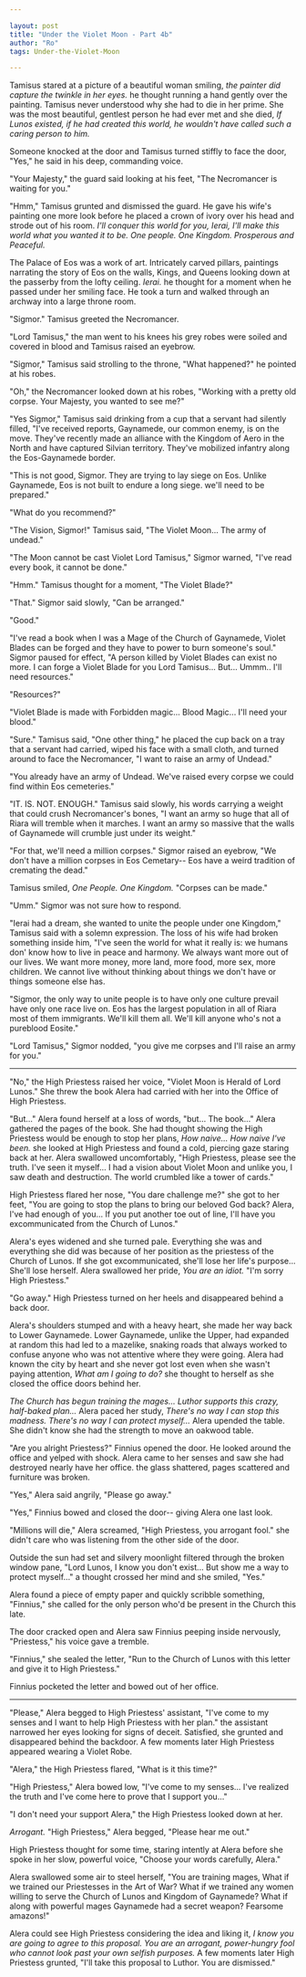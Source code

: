 ```yaml
---

layout: post
title: "Under the Violet Moon - Part 4b" 
author: "Ro"
tags: Under-the-Violet-Moon

---
```

<!-- 
Tamisus and Necromancer:
    Tamisus forges Violet Blade with Crescent Moon inscribed
    He Tells Necromancer to raise an army of dead so massive that Riara will tremble when they marched
    Tamisus asks his soldiers to commit Genocide (anyone not pure born Eos) millions are killed
 -->
 
Tamisus stared at a picture of a beautiful woman smiling, *the painter did capture the twinkle in her eyes.* he thought running a hand gently over the painting. Tamisus never understood why she had to die in her prime. She was the most beautiful, gentlest person he had ever met and she died, *If Lunos existed, if he had created this world, he wouldn't have called such a caring person to him.*

Someone knocked at the door and Tamisus turned stiffly to face the door, "Yes," he said in his deep, commanding voice.

"Your Majesty," the guard said looking at his feet, "The Necromancer is waiting for you."

"Hmm," Tamisus grunted and dismissed the guard. He gave his wife's painting one more look before he placed a crown of ivory over his head and strode out of his room. *I'll conquer this world for you, Ierai, I'll make this world what you wanted it to be. One people. One Kingdom. Prosperous and Peaceful.*

The Palace of Eos was a work of art. Intricately carved pillars, paintings narrating the story of Eos on the walls, Kings, and Queens looking down at the passerby from the lofty ceiling. *Ierai.* he thought for a moment when he passed under her smiling face. He took a turn and walked through an archway into a large throne room.

"Sigmor." Tamisus greeted the Necromancer.

"Lord Tamisus," the man went to his knees his grey robes were soiled and covered in blood and Tamisus raised an eyebrow.

"Sigmor," Tamisus said strolling to the throne, "What happened?" he pointed at his robes.

"Oh," the Necromancer looked down at his robes, "Working with a pretty old corpse. Your Majesty, you wanted to see me?"

"Yes Sigmor," Tamisus said drinking from a cup that a servant had silently filled, "I've received reports, Gaynamede, our common enemy, is on the move. They've recently made an alliance with the Kingdom of Aero in the North and have captured Silvian territory. They've mobilized infantry along the Eos-Gaynamede border.

"This is not good, Sigmor. They are trying to lay siege on Eos. Unlike Gaynamede, Eos is not built to endure a long siege. we'll need to be prepared."

"What do you recommend?"

"The Vision, Sigmor!" Tamisus said, "The Violet Moon... The army of undead."

"The Moon cannot be cast Violet Lord Tamisus," Sigmor warned, "I've read every book, it cannot be done."

"Hmm." Tamisus thought for a moment, "The Violet Blade?"

"That." Sigmor said slowly, "Can be arranged."

"Good."

"I've read a book when I was a Mage of the Church of Gaynamede, Violet Blades can be forged and they have to power to burn someone's soul." Sigmor paused for effect, "A person killed by Violet Blades can exist no more. I can forge a Violet Blade for you Lord Tamisus... But... Ummm.. I'll need resources."

"Resources?"

"Violet Blade is made with Forbidden magic... Blood Magic... I'll need your blood."

"Sure." Tamisus said, "One other thing," he placed the cup back on a tray that a servant had carried, wiped his face with a small cloth, and turned around to face the Necromancer, "I want to raise an army of Undead."

"You already have an army of Undead. We've raised every corpse we could find within Eos cemeteries."

"IT. IS. NOT. ENOUGH." Tamisus said slowly, his words carrying a weight that could crush Necromancer's bones, "I want an army so huge that all of Riara will tremble when it marches. I want an army so massive that the walls of Gaynamede will crumble just under its weight."

"For that, we'll need a million corpses." Sigmor raised an eyebrow, "We don't have a million corpses in Eos Cemetary-- Eos have a weird tradition of cremating the dead."

Tamisus smiled, *One People. One Kingdom.* "Corpses can be made."

"Umm." Sigmor was not sure how to respond.

"Ierai had a dream, she wanted to unite the people under one Kingdom," Tamisus said with a solemn expression. The loss of his wife had broken something inside him, "I've seen the world for what it really is: we humans don' know how to live in peace and harmony. We always want more out of our lives. We want more money, more land, more food, more sex, more children. We cannot live without thinking about things we don't have or things someone else has.

"Sigmor, the only way to unite people is to have only one culture prevail have only one race live on. Eos has the largest population in all of Riara most of them immigrants. We'll kill them all. We'll kill anyone who's not a pureblood Eosite."

"Lord Tamisus," Sigmor nodded, "you give me corpses and I'll raise an army for you."

---

<!-- 
Alera:
Fails to Persuade High Priestess about Violet Moon being a herald of death
asks Church of Lunos to allow her to train herself and any women who are willing
Promises to serve Luthor and Kingdom of Gaynamede
Plans to leave the Riara land when the Church plans to cast the Moon Violet 
-->

"No," the High Priestess raised her voice, "Violet Moon is Herald of Lord Lunos." She threw the book Alera had carried with her into the Office of High Priestess.

"But..." Alera found herself at a loss of words, "but... The book..." Alera gathered the pages of the book. She had thought showing the High Priestess would be enough to stop her plans, *How naive... How naive I've been.* she looked at High Priestess and found a cold, piercing gaze staring back at her. Alera swallowed uncomfortably, "High Priestess, please see the truth. I've seen it myself... I had a vision about Violet Moon and unlike you, I saw death and destruction. The world crumbled like a tower of cards."

High Priestess flared her nose, "You dare challenge me?" she got to her feet, "You are going to stop the plans to bring our beloved God back? Alera, I've had enough of you... If you put another toe out of line, I'll have you excommunicated from the Church of Lunos."

Alera's eyes widened and she turned pale. Everything she was and everything she did was because of her position as the priestess of the Church of Lunos. If she got excommunicated, she'll lose her life's purpose... She'll lose herself. Alera swallowed her pride, *You are an idiot.* "I'm sorry High Priestess."

"Go away." High Priestess turned on her heels and disappeared behind a back door.

Alera's shoulders stumped and with a heavy heart, she made her way back to Lower Gaynamede. Lower Gaynamede, unlike the Upper, had expanded at random this had led to a mazelike, snaking roads that always worked to confuse anyone who was not attentive where they were going. Alera had known the city by heart and she never got lost even when she wasn't paying attention, *What am I going to do?* she thought to herself as she closed the office doors behind her.

*The Church has begun training the mages... Luthor supports this crazy, half-baked plan...* Alera paced her study, *There's no way I can stop this madness. There's no way I can protect myself...* Alera upended the table. She didn't know she had the strength to move an oakwood table.

"Are you alright Priestess?" Finnius opened the door. He looked around the office and yelped with shock. Alera came to her senses and saw she had destroyed nearly have her office. the glass shattered, pages scattered and furniture was broken.

"Yes," Alera said angrily, "Please go away."

"Yes," Finnius bowed and closed the door-- giving Alera one last look.

"Millions will die," Alera screamed, "High Priestess, you arrogant fool." she didn't care who was listening from the other side of the door. 

Outside the sun had set and silvery moonlight filtered through the broken window pane, "Lord Lunos, I know you don't exist... But show me a way to protect myself..." a thought crossed her mind and she smiled, "Yes."

Alera found a piece of empty paper and quickly scribble something, "Finnius," she called for the only person who'd be present in the Church this late.

The door cracked open and Alera saw Finnius peeping inside nervously, "Priestess," his voice gave a tremble.

"Finnius," she sealed the letter, "Run to the Church of Lunos with this letter and give it to High Priestess."

Finnius pocketed the letter and bowed out of her office. 

---

"Please," Alera begged to High Priestess' assistant, "I've come to my senses and I want to help High Priestess with her plan." the assistant narrowed her eyes looking for signs of deceit. Satisfied, she grunted and disappeared behind the backdoor. A few moments later High Priestess appeared wearing a Violet Robe.

"Alera," the High Priestess flared, "What is it this time?"

"High Priestess," Alera bowed low, "I've come to my senses... I've realized the truth and I've come here to prove that I support you..."

"I don't need your support Alera," the High Priestess looked down at her.

*Arrogant.* "High Priestess," Alera begged, "Please hear me out."

High Priestess thought for some time, staring intently at Alera before she spoke in her slow, powerful voice, "Choose your words carefully, Alera." 

Alera swallowed some air to steel herself, "You are training mages, What if we trained our Priestesses in the Art of War? What if we trained any women willing to serve the Church of Lunos and Kingdom of Gaynamede? What if along with powerful mages Gaynamede had a secret weapon? Fearsome amazons!"

Alera could see High Priestess considering the idea and liking it, *I know you are going to agree to this proposal. You are an arrogant, power-hungry fool who cannot look past your own selfish purposes.* A few moments later High Priestess grunted, "I'll take this proposal to Luthor. You are dismissed."

